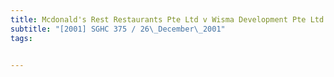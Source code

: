 ```yaml
---
title: Mcdonald's Rest Restaurants Pte Ltd v Wisma Development Pte Ltd 
subtitle: "[2001] SGHC 375 / 26\_December\_2001"
tags:


---
```


